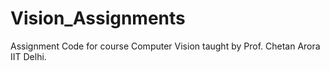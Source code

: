 # Vision_Assignments
Assignment Code for course Computer Vision taught by Prof. Chetan Arora IIT Delhi.
